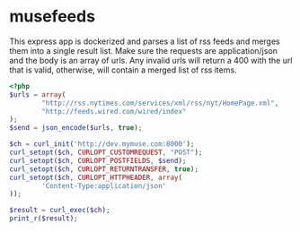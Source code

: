# musefeeds

This express app is dockerized and parses a list of rss feeds and merges them into a single result list.  Make sure the requests are application/json and the body is an array of urls.  Any invalid urls will return a 400 with the url that is valid, otherwise, will contain a merged list of rss items.

```php
<?php
$urls = array(
        "http://rss.nytimes.com/services/xml/rss/nyt/HomePage.xml",
        "http://feeds.wired.com/wired/index"
);
$send = json_encode($urls, true);

$ch = curl_init('http://dev.mymuse.com:8000');
curl_setopt($ch, CURLOPT_CUSTOMREQUEST, "POST");
curl_setopt($ch, CURLOPT_POSTFIELDS, $send);
curl_setopt($ch, CURLOPT_RETURNTRANSFER, true);
curl_setopt($ch, CURLOPT_HTTPHEADER, array(
        'Content-Type:application/json'
));

$result = curl_exec($ch);
print_r($result);
```
